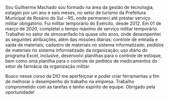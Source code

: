 Sou Guilherme Machado sou formado na área da gestão de tecnologia, estagiei por um ano e seis meses, no setor de turismo da Prefeitura Municipal de Rosário do Sul – RS, onde permaneci até prestar serviço militar obrigatório.
Fui militar temporário do Exército, desde 2012. Em 01 de março de 2020, completei o tempo máximo de serviço militar temporário. Trabalhei no setor de almoxarifado há quase oito anos, onde desempenhei as seguintes atribuições, além das missões diárias: controle de entrada e saída de materiais; cadastro de materiais no sistema informatizado; pedidos de materiais no sistema informatizado da organização; uso diário do programa Excel, inclusive, desenvolvi planilhas para o controle de estoque, bem como uma planilha para o controle de pedidos de medicamentos do setor de farmácia da organização militar. 

Busco nesse curso da DIO me aperfeiçoar e poder criar ferramentas a fim de melhorar o desempenho do trabalho na empresa. Trabalho comprometido com as tarefas e tenho espírito de equipe. Obrigado pela oportunidade!
